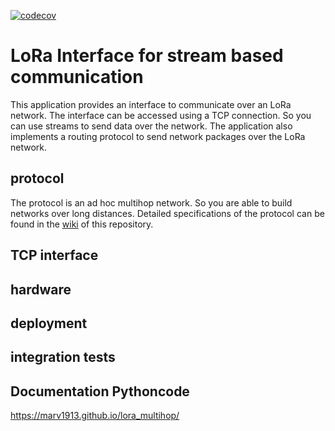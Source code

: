 [![codecov](https://codecov.io/gh/marv1913/lora_multihop/branch/master/graph/badge.svg?token=Q0JEUCJ9ZS)](https://codecov.io/gh/marv1913/lora_multihop)

# LoRa Interface for stream based communication
This application provides an interface to communicate over an LoRa network. The interface can be accessed using a TCP connection. So you can use streams to send data over the network. The application also implements a routing protocol to send network packages over the LoRa network. 

## protocol
The protocol is an ad hoc multihop network. So you are able to build networks over long distances. Detailed specifications of the protocol can be found in the [wiki](https://github.com/marv1913/lora_multihop/wiki) of this repository.
## TCP interface
## hardware
## deployment
## integration tests
## Documentation Pythoncode
https://marv1913.github.io/lora_multihop/


